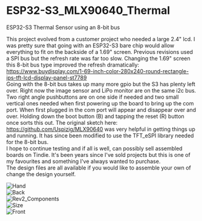 # ESP32-S3_MLX90640_Thermal
ESP32-S3 Thermal Sensor using an 8-bit bus

This project evolved from a customer project who needed a large 2.4" lcd. I was pretty sure that going with an ESP32-S3 bare chip would allow everything to fit on the backside of a 1.69" screen. Previous revisions used a SPI bus but the refresh rate was far too slow. Changing the 1.69" screen this 8-bit bus type improved the refresh dramatically: https://www.buydisplay.com/1-69-inch-color-280x240-round-rectangle-ips-tft-lcd-display-panel-st7789 <br/>
Going with the 8-bit bus takes up many more gpio but the S3 has plenty left over. Right now the image sensor and LiPo monitor are on the same i2c bus. Two right angle pushbuttons are on one side if needed and two small vertical ones needed when first powering up the board to bring up the com port. When first plugged in the com port will appear and disappear over and over. Holding down the boot button (B) and tapping the reset (R) button once sorts this out. The original sketch here: https://github.com/Uspizig/MLX90640 was very helpful in getting things up and running. It has since been modified to use the TFT_eSPI library needed for the 8-bit bus. <br/>
I hope to continue testing and if all is well, can possibly sell assembled boards on Tindie. It's been years since I've sold projects but this is one of my favourites and something I've always wanted to purchase. <br/>
The design files are all available if you would like to assemble your own of change the design yourself. <br/>

![Hand](https://github.com/mike-rankin/ESP32-S3_MLX90640_Thermal/assets/4991664/ba3d8526-d287-444c-90c5-280552fa3a73) <br/>
![Back](https://github.com/mike-rankin/ESP32-S3_MLX90640_Thermal/assets/4991664/140335cc-d5b3-4149-8417-632e4b00c66d) <br/>
![Rev2_Components](https://github.com/mike-rankin/ESP32-S3_MLX90640_Thermal/assets/4991664/21599616-aa07-453e-aaf3-1c32bfe3a255) <br/>
![Size](https://github.com/mike-rankin/ESP32-S3_MLX90640_Thermal/assets/4991664/a2fc3894-5fc3-46e2-a023-1946b68b1cbc) <br/>
![Front](https://github.com/mike-rankin/ESP32-S3_MLX90640_Thermal/assets/4991664/3b73e65f-1645-44f8-9601-684ffbde1dd9)

